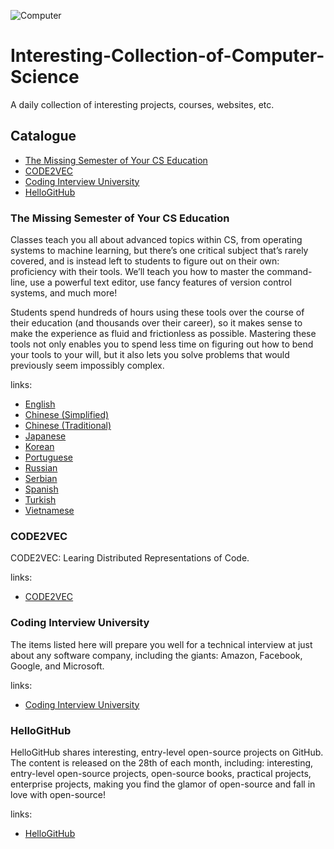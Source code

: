 ![Computer](https://images.unsplash.com/photo-1484807352052-23338990c6c6?ixlib=rb-1.2.1&raw_url=true&q=80&fm=jpg&crop=entropy&cs=tinysrgb&ixid=MnwxMjA3fDB8MHxwaG90by1wYWdlfHx8fGVufDB8fHx8&auto=format&fit=crop&w=1470)
# Interesting-Collection-of-Computer-Science
A daily collection of interesting projects, courses, websites, etc.

## Catalogue
- [The Missing Semester of Your CS Education](#the-missing-semester-of-your-cs-education)
- [CODE2VEC](#code2vec)
- [Coding Interview University](#coding-interview-university)
- [HelloGitHub](#hellogithub)

### The Missing Semester of Your CS Education
Classes teach you all about advanced topics within CS, from operating systems to machine learning, but there’s one critical subject that’s rarely covered, and is instead left to students to figure out on their own: proficiency with their tools. We’ll teach you how to master the command-line, use a powerful text editor, use fancy features of version control systems, and much more!

Students spend hundreds of hours using these tools over the course of their education (and thousands over their career), so it makes sense to make the experience as fluid and frictionless as possible. Mastering these tools not only enables you to spend less time on figuring out how to bend your tools to your will, but it also lets you solve problems that would previously seem impossibly complex.

links:
- [English](https://missing.csail.mit.edu/)
- [Chinese (Simplified)](https://missing-semester-cn.github.io/)
- [Chinese (Traditional)](https://missing-semester-zh-hant.github.io/)
- [Japanese](https://missing-semester-jp.github.io/)
- [Korean](https://missing-semester-kr.github.io/)
- [Portuguese](https://missing-semester-pt.github.io/)
- [Russian](https://missing-semester-rus.github.io/)
- [Serbian](https://netboxify.com/missing-semester/)
- [Spanish](https://missing-semester-esp.github.io/)
- [Turkish](https://missing-semester-tr.github.io/)
- [Vietnamese](https://missing-semester-vn.github.io/)

### CODE2VEC
CODE2VEC: Learing  Distributed Representations of Code.

links:
- [CODE2VEC](https://code2vec.org/)

### Coding Interview University
The items listed here will prepare you well for a technical interview at just about any software company, including the giants: Amazon, Facebook, Google, and Microsoft.

links:
- [Coding Interview University](https://github.com/jwasham/coding-interview-university)

### HelloGitHub
HelloGitHub shares interesting, entry-level open-source projects on GitHub. The content is released on the 28th of each month, including: interesting, entry-level open-source projects, open-source books, practical projects, enterprise projects, making you find the glamor of open-source and fall in love with open-source!

links:
- [HelloGitHub](https://github.com/521xueweihan/HelloGitHub)
